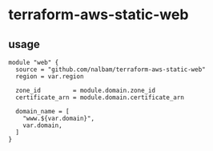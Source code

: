 # terraform-aws-static-web

## usage

```
module "web" {
  source = "github.com/nalbam/terraform-aws-static-web"
  region = var.region

  zone_id         = module.domain.zone_id
  certificate_arn = module.domain.certificate_arn

  domain_name = [
    "www.${var.domain}",
    var.domain,
  ]
}
```
